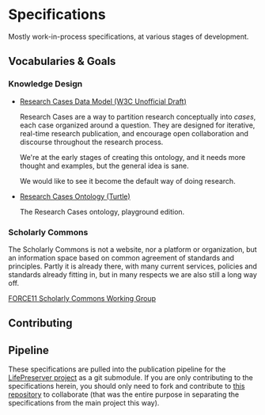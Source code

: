 # Specifications

Mostly work-in-process specifications, at various stages of development.

## Vocabularies & Goals

### Knowledge Design

* [Research Cases Data Model (W3C Unofficial Draft)](playground/knowledge-design/research-cases/index.html)

  Research Cases are a way to partition research conceptually into _cases_,
  each case organized around a question. They are designed for iterative,
  real-time research publication, and encourage open collaboration and
  discourse throughout the research process.

  We're at the early stages of creating this ontology, and it needs more
  thought and examples, but the general idea is sane.

  We would like to see it become the default way of doing research.

* [Research Cases Ontology (Turtle)](playground/knowledge-design/research-cases/rcases.ttl)

  The Research Cases ontology, playground edition.

### Scholarly Commons

The Scholarly Commons is not a website, nor a platform or organization, but an
information space based on common agreement of standards and principles. Partly
it is already there, with many current services, policies and standards already
fitting in, but in many respects we are also still a long way off.

[FORCE11 Scholarly Commons Working Group](https://www.force11.org/group/scholarly-commons-working-group)

## Contributing



## Pipeline

These specifications are pulled into the publication pipeline for the
[LifePreserver project][lifepreserver] as a git submodule. If you are only
contributing to the specifications herein, you should only need to fork and
contribute to [this repository] to collaborate (that was the entire purpose in
separating the specifications from the main project this way).

[lifepreserver]: https://github.com/pentandra/lifepreserver
[this repository]: https://github.com/pentandra/specifications
